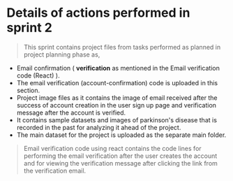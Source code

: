 # Details of actions performed in sprint 2

> This sprint contains project files from tasks performed as planned in project planning phase as,

- Email confirmation ( **verification**  as mentioned in the Email verification code (React) ).
- The email verification (account-confirmation) code is uploaded in this section.
- Project image files as it contains the image of email received after the success of account creation in the user sign up page and verification message after the account is verified.
- It contains sample datasets and images of parkinson's disease that is recorded in the past for analyzing it ahead of the project.
- The main dataset for the project is uploaded as the separate main folder.


> Email verification code using react contains the code lines for performing the email verification after the user creates the account and for viewing the verification message after clicking the link from the verification email.
